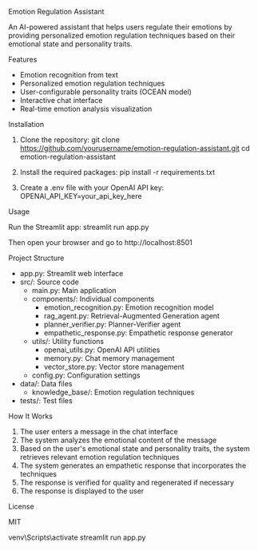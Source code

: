 Emotion Regulation Assistant

An AI-powered assistant that helps users regulate their emotions by providing personalized emotion regulation techniques based on their emotional state and personality traits.

Features

- Emotion recognition from text
- Personalized emotion regulation techniques
- User-configurable personality traits (OCEAN model)
- Interactive chat interface
- Real-time emotion analysis visualization

Installation

1. Clone the repository:
   git clone https://github.com/yourusername/emotion-regulation-assistant.git
   cd emotion-regulation-assistant

2. Install the required packages:
   pip install -r requirements.txt

3. Create a .env file with your OpenAI API key:
   OPENAI_API_KEY=your_api_key_here

Usage

Run the Streamlit app:
streamlit run app.py

Then open your browser and go to http://localhost:8501

Project Structure

- app.py: Streamlit web interface
- src/: Source code
  - main.py: Main application
  - components/: Individual components
    - emotion_recognition.py: Emotion recognition model
    - rag_agent.py: Retrieval-Augmented Generation agent
    - planner_verifier.py: Planner-Verifier agent
    - empathetic_response.py: Empathetic response generator
  - utils/: Utility functions
    - openai_utils.py: OpenAI API utilities
    - memory.py: Chat memory management
    - vector_store.py: Vector store management
  - config.py: Configuration settings
- data/: Data files
  - knowledge_base/: Emotion regulation techniques
- tests/: Test files

How It Works

1. The user enters a message in the chat interface
2. The system analyzes the emotional content of the message
3. Based on the user's emotional state and personality traits, the system retrieves relevant emotion regulation techniques
4. The system generates an empathetic response that incorporates the techniques
5. The response is verified for quality and regenerated if necessary
6. The response is displayed to the user

License

MIT













venv\Scripts\activate
streamlit run app.py